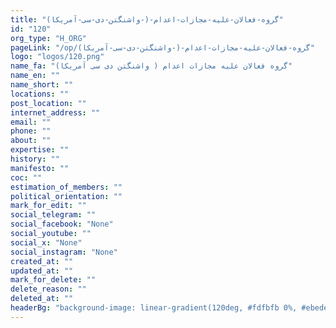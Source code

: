 ```yaml
---
title: "گروه-فعالان-علیه-مجازات-اعدام-(-واشنگتن-دی-سی-آمریکا)"
id: "120"
org_type: "H_ORG"
pageLink: "/op/گروه-فعالان-علیه-مجازات-اعدام-(-واشنگتن-دی-سی-آمریکا)"
logo: "logos/120.png"
name_fa: "گروه فعالان علیه مجازات اعدام ( واشنگتن دی سی آمریکا)"
name_en: ""
name_short: ""
locations: ""
post_location: ""
internet_address: ""
email: ""
phone: ""
about: ""
expertise: ""
history: ""
manifesto: ""
coc: ""
estimation_of_members: ""
political_orientation: ""
mark_for_edit: ""
social_telegram: ""
social_facebook: "None"
social_youtube: ""
social_x: "None"
social_instagram: "None"
created_at: ""
updated_at: ""
mark_for_delete: ""
delete_reason: ""
deleted_at: ""
headerBg: "background-image: linear-gradient(120deg, #fdfbfb 0%, #ebedee 100%);"
---
```

